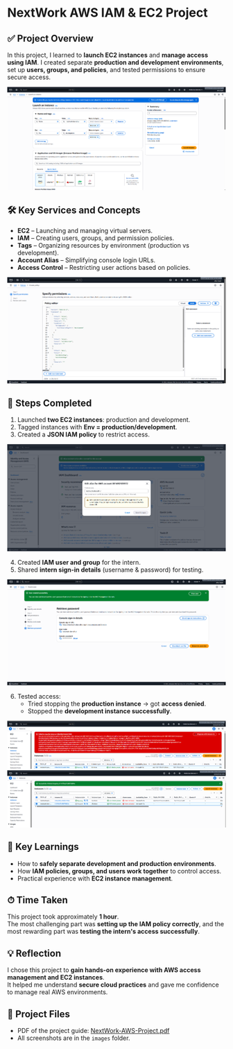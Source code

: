 # NextWork AWS IAM & EC2 Project

## ✅ Project Overview
In this project, I learned to **launch EC2 instances** and **manage access using IAM**. I created separate **production and development environments**, set up **users, groups, and policies**, and tested permissions to ensure secure access.

![Step 1: Launch EC2 & Tags](NextWork-AWS-IAM-EC2-Project/images/01-ec2-launch-tags.png)

## 🛠 Key Services and Concepts
- **EC2** – Launching and managing virtual servers.  
- **IAM** – Creating users, groups, and permission policies.  
- **Tags** – Organizing resources by environment (production vs development).  
- **Account Alias** – Simplifying console login URLs.  
- **Access Control** – Restricting user actions based on policies.

![Step 2: IAM Policy](NextWork-AWS-IAM-EC2-Project/images/02-iam-policy.png)

## 🔧 Steps Completed
1. Launched **two EC2 instances**: production and development.  
2. Tagged instances with **Env = production/development**.  
3. Created a **JSON IAM policy** to restrict access.  

![Step 3: Account Alias](NextWork-AWS-IAM-EC2-Project/images/03-account-alias.png)

4. Created **IAM user and group** for the intern.  
5. Shared **intern sign-in details** (username & password) for testing.  

![Step 4: Intern Login Details](NextWork-AWS-IAM-EC2-Project/images/04-intern-login-details.png)

6. Tested access:
   - Tried stopping the **production instance** → got **access denied**.  
   - Stopped the **development instance successfully**.  

![Step 5: Production Access Denied](NextWork-AWS-IAM-EC2-Project/images/05-production-error.png)  
![Step 6: Development Stop Success](NextWork-AWS-IAM-EC2-Project/images/06-dev-stop-success.png)

## 📌 Key Learnings
- How to **safely separate development and production environments**.  
- How **IAM policies, groups, and users work together** to control access.  
- Practical experience with **EC2 instance management**.

## ⏱ Time Taken
This project took approximately **1 hour**.  
The most challenging part was **setting up the IAM policy correctly**, and the most rewarding part was **testing the intern's access successfully**.

## 💡 Reflection
I chose this project to **gain hands-on experience with AWS access management and EC2 instances**.  
It helped me understand **secure cloud practices** and gave me confidence to manage real AWS environments.

## 📂 Project Files
- PDF of the project guide: [NextWork-AWS-Project.pdf](NextWork-AWS-IAM-EC2-Project/NextWork-AWS-Project.pdf)  
- All screenshots are in the `images` folder.
